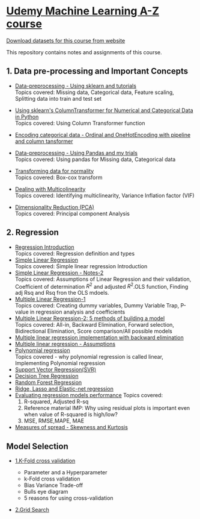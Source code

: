 # [Udemy Machine Learning A-Z course](https://www.udemy.com/machinelearning/)
[Download datasets for this course from website](https://www.superdatascience.com/pages/machine-learning)

This repository contains notes and assignments of this course.


## 1. Data pre-processing and Important Concepts
- [Data-preprocessing - Using sklearn and tutorials](https://nbviewer.jupyter.org/github/jeswingeorge/Machine-Learning-A-Z-Udemy/blob/master/1.Data%20Preprocessing/Data-preprocessing%20-%20Using%20sklearn%20and%20tutorials.ipynb)  
  Topics covered: Missing data, Categorical data, Feature scaling, Splitting data into train and test set

- [Using sklearn's ColumnTransformer for Numerical and Categorical Data in Python](https://nbviewer.jupyter.org/github/jeswingeorge/Machine-Learning-A-Z-Udemy/blob/master/1.Data%20Preprocessing/3.Use%20ColumnTransformer%20in%20SciKit%20instead%20of%20LabelEncoding%20and%20OneHotEncoding%20in%20ML.ipynb)  
  Topics covered: Using Column Transformer function 

- [Encoding categorical data - Ordinal and OneHotEncoding with pipeline and column tansformer](https://nbviewer.jupyter.org/github/jeswingeorge/Machine-Learning-A-Z-Udemy/blob/master/1.Data%20Preprocessing/4.Encoding_categorical_features.ipynb)

- [Data-preprocessing - Using Pandas and my trials](https://nbviewer.jupyter.org/github/jeswingeorge/Machine-Learning-A-Z-Udemy/blob/master/1.Data%20Preprocessing/Data-preprocessing%20-%20Using%20Pandas%20and%20my%20trials.ipynb)  
  Topics covered: Using pandas for Missing data, Categorical data
  
- [Transforming data for normality](https://nbviewer.jupyter.org/github/jeswingeorge/Machine-Learning-A-Z-Udemy/blob/master/1.Data%20Preprocessing/5.Transforming-data-for-normality.ipynb)  
Topics covered: Box-cox transform

- [Dealing with Multicolinearity](https://nbviewer.jupyter.org/github/jeswingeorge/Machine-Learning-A-Z-Udemy/blob/master/1.Data%20Preprocessing/6.dealing_with_multicolinearity.ipynb)  
Topics covered: Identifying multiclinearity, Variance Inflation factor (VIF)

- [Dimensionality Reduction (PCA)]()  
Topics covered: Principal component Analysis 
 

## 2. Regression
- [Regression Introduction](https://nbviewer.jupyter.org/github/jeswingeorge/Machine-Learning-A-Z-Udemy/blob/master/2.Regression/3.Intro/Regression%20Intro.ipynb)  
  Topics covered: Regression definition and types
- [Simple Linear Regression](https://nbviewer.jupyter.org/github/jeswingeorge/Machine-Learning-A-Z-Udemy/blob/master/2.Regression/4.%20Simple%20Linear%20Regression/simple_linear_regression.ipynb)  
  Topics covered: Simple linear regression Introduction
- [Simple Linear Regression - Notes-2](https://nbviewer.jupyter.org/github/jeswingeorge/Machine-Learning-A-Z-Udemy/blob/master/2.Regression/4.%20Simple%20Linear%20Regression/Simple_Linear_reg-Notes-2.ipynb)  
 Topics covered: Assumptions of Linear Regression and their validation, Coefficient of determination $R^{2}$ and adjusted $R^{2}$.OLS function, Finding adj Rsq and Rsq fron the OLS mdoels.
- [Multiple Linear Regression-1](https://nbviewer.jupyter.org/github/jeswingeorge/Machine-Learning-A-Z-Udemy/blob/master/2.Regression/5.Multiple%20Linear%20Regression/2.%20Multiple%20regression.ipynb)  
	Topics covered: Creating dummy variables, Dummy Variable Trap, P-value in regression analysis and coefficients
- [Multiple Linear Regression-2: 5 methods of building a model](https://nbviewer.jupyter.org/github/jeswingeorge/Machine-Learning-A-Z-Udemy/blob/master/2.Regression/5.Multiple%20Linear%20Regression/1.%20Building%20a%20model%20%28step%20by%20step%29.ipynb)  
 Topics covered: All-in, Backward Elimination, Forward selection, Bidirectional Elimination, Score comparison/All possible models
- [Multiple linear regression implementation with backward elimination](https://nbviewer.jupyter.org/github/jeswingeorge/Machine-Learning-A-Z-Udemy/blob/master/2.Regression/5.Multiple%20Linear%20Regression/3.multi_linear_reg_backward_elimination.ipynb)
- [Multiple linear regression - Assumptions]()
- [Polynomial regression](https://nbviewer.jupyter.org/github/jeswingeorge/Machine-Learning-A-Z-Udemy/blob/master/2.Regression/6.%20Polynomial%20Regression/polynomial_regression.ipynb)  
  Topics covered - why polynomial regression is called linear, Implementing Polynomial regression
- [Support Vector Regression(SVR)](https://nbviewer.jupyter.org/github/jeswingeorge/Machine-Learning-A-Z-Udemy/blob/master/2.Regression/7.Support%20Vector%20Regression%20SVR/support_vector_regression.ipynb)
- [Decision Tree Regression](https://nbviewer.jupyter.org/github/jeswingeorge/Machine-Learning-A-Z-Udemy/blob/master/2.Regression/8.%20Decision%20Tree%20Regression/decision_trees.ipynb)
- [Random Forest Regression](https://nbviewer.jupyter.org/github/jeswingeorge/Machine-Learning-A-Z-Udemy/blob/master/2.Regression/9.Random%20Forest%20Regression/random_forest_regression.ipynb)
- [Ridge, Lasso and Elastic-net regression](https://nbviewer.jupyter.org/github/jeswingeorge/Machine-Learning-A-Z-Udemy/blob/master/2.Regression/10.Ridge%2Classo_elastic_regression.ipynb)
- [Evaluating regression models performance](https://nbviewer.jupyter.org/github/jeswingeorge/Machine-Learning-A-Z-Udemy/blob/master/2.Regression/10.Evaluating%20Regression%20Models%20Performance/regression_evaluation_methods.ipynb)
  Topics covered:
  	1. R-squared, Adjusted R-sq
  	2. Reference material IMP: Why using residual plots is important even when value of R-squared is high/low?
    3. MSE, RMSE,MAPE, MAE
- [Measures of spread - Skewness and Kurtosis](https://nbviewer.jupyter.org/github/jeswingeorge/Python-DS-notes/blob/master/Statistics/1.measures_of_shape.ipynb)

## Model Selection

- [1.K-Fold cross validation](https://nbviewer.jupyter.org/github/jeswingeorge/Machine-Learning-A-Z-Udemy/blob/master/11.Model-Selection/k-fold_cross_validation.ipynb)
	- Parameter and a Hyperparameter
	- k-Fold cross validation
	- Bias Variance Trade-off
	- Bulls eye diagram
	- 5 reasons for using cross-validation
 
-  [2.Grid Search](https://nbviewer.jupyter.org/github/jeswingeorge/Machine-Learning-A-Z-Udemy/blob/master/11.Model-Selection/grid-search-cv.ipynb)

